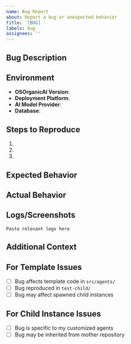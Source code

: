 ```yaml
---
name: Bug Report
about: Report a bug or unexpected behavior
title: '[BUG] '
labels: bug
assignees: ''
---
```


## Bug Description
<!-- A clear and concise description of what the bug is -->

## Environment
- **OSOrganicAI Version**: <!-- e.g., v1.0.0, main branch -->
- **Deployment Platform**: <!-- e.g., Vercel, AWS Lambda -->
- **AI Model Provider**: <!-- e.g., OpenAI GPT-4, Anthropic Claude -->
- **Database**: <!-- e.g., Supabase, PostgreSQL -->

## Steps to Reproduce
1.
2.
3.

## Expected Behavior
<!-- What you expected to happen -->

## Actual Behavior
<!-- What actually happened -->

## Logs/Screenshots
<!-- If applicable, add logs or screenshots to help explain the problem -->

```
Paste relevant logs here
```

## Additional Context
<!-- Any other context about the problem -->

## For Template Issues
<!-- If this is a bug in the mother repository template: -->
- [ ] Bug affects template code in `src/agents/`
- [ ] Bug reproduced in `test-child/`
- [ ] Bug may affect spawned child instances

## For Child Instance Issues
<!-- If this is a bug in your child instance: -->
- [ ] Bug is specific to my customized agents
- [ ] Bug may be inherited from mother repository
